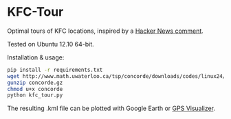 KFC-Tour
========

Optimal tours of KFC locations, inspired by a [Hacker News comment](https://news.ycombinator.com/item?id=6324462).

Tested on Ubuntu 12.10 64-bit.

Installation & usage:

```bash
pip install -r requirements.txt
wget http://www.math.uwaterloo.ca/tsp/concorde/downloads/codes/linux24/concorde.gz
gunzip concorde.gz 
chmod u+x concorde
python kfc_tour.py
```

The resulting .kml file can be plotted with Google Earth or [GPS Visualizer](http://www.gpsvisualizer.com).
